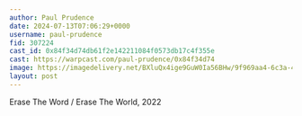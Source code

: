 ```yaml
---
author: Paul Prudence
date: 2024-07-13T07:06:29+0000
username: paul-prudence
fid: 307224
cast_id: 0x84f34d74db61f2e142211084f0573db17c4f355e
cast: https://warpcast.com/paul-prudence/0x84f34d74
image: https://imagedelivery.net/BXluQx4ige9GuW0Ia56BHw/9f969aa4-6c3a-4f7a-f2b7-7bfd542e3c00/original
layout: post
---
```

Erase The Word / Erase The World, 2022  

<img src='https://imagedelivery.net/BXluQx4ige9GuW0Ia56BHw/9f969aa4-6c3a-4f7a-f2b7-7bfd542e3c00/original' alt='' referrerpolicy='no-referrer'/>
<img src='https://imagedelivery.net/BXluQx4ige9GuW0Ia56BHw/9ee8875a-5cf0-4ce3-ffbe-97cec092b400/original' alt='' referrerpolicy='no-referrer'/>